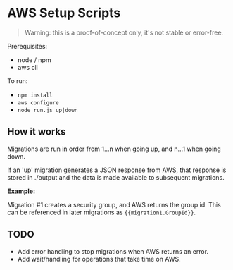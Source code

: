 # AWS Setup Scripts

> Warning: this is a proof-of-concept only, it's not stable or error-free.

Prerequisites:
- node / npm
- aws cli

To run:

- ```npm install```
- ```aws configure```
- ```node run.js up|down```

## How it works

Migrations are run in order from 1...n when going up, and n...1 when going down.

If an 'up' migration generates a JSON response from AWS, that response is stored in
./output and the data is made available to subsequent migrations.

**Example:**

Migration #1 creates a security group, and AWS returns the group id. This can be
referenced in later migrations as ```{{migration1.GroupId}}```.

## TODO

* Add error handling to stop migrations when AWS returns an error.
* Add wait/handling for operations that take time on AWS.
